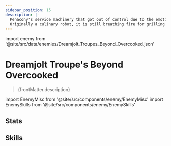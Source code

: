 ```yaml
---
sidebar_position: 15
description: |-
  Penacony's service machinery that got out of control due to the emotional interference in the Dreamscape.
  Originally a culinary robot, it is still breathing fire for grilling ingredients after losing control, intending to burn the diners to crisps.
---
```


import enemy from '@site/src/data/enemies/Dreamjolt_Troupes_Beyond_Overcooked.json'

# Dreamjolt Troupe's Beyond Overcooked
<blockquote>{frontMatter.description}</blockquote>

import EnemyMisc from '@site/src/components/enemy/EnemyMisc'
import EnemySkills from '@site/src/components/enemy/EnemySkills'

## Stats

<EnemyMisc enemy={enemy} variant={0} />

## Skills

<EnemySkills enemy={enemy} variant={0} />
